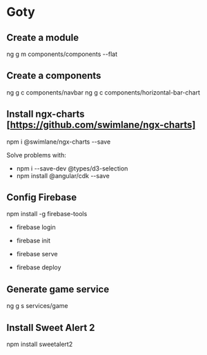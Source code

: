 # Goty

## Create a module
ng g m components/components --flat

## Create a components
ng g c components/navbar
ng g c components/horizontal-bar-chart

## Install ngx-charts [https://github.com/swimlane/ngx-charts]
npm i @swimlane/ngx-charts --save

Solve problems with:
* npm i --save-dev @types/d3-selection
* npm install @angular/cdk --save

## Config Firebase
npm install -g firebase-tools
* firebase login
* firebase init
* firebase serve

* firebase deploy

## Generate game service
ng g s services/game

## Install Sweet Alert 2
npm install sweetalert2